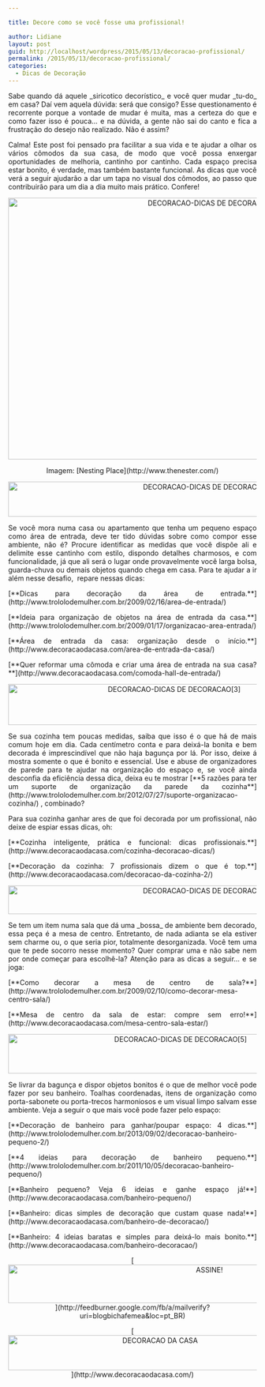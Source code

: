 ```yaml
---

title: Decore como se você fosse uma profissional!

author: Lidiane
layout: post
guid: http://localhost/wordpress/2015/05/13/decoracao-profissional/
permalink: /2015/05/13/decoracao-profissional/
categories:
  - Dicas de Decoração
---
```

<p align="justify">
  Sabe quando dá aquele _siricotico decorístico_ e você quer mudar _tu-do_ em casa? Daí vem aquela dúvida: será que consigo? Esse questionamento é recorrente porque a vontade de mudar é muita, mas a certeza do que e como fazer isso é pouca… e na dúvida, a gente não sai do canto e fica a frustração do desejo não realizado. Não é assim?
</p>

<p align="justify">
  Calma! Este post foi pensado pra facilitar a sua vida e te ajudar a olhar os vários cômodos da sua casa, de modo que você possa enxergar oportunidades de melhoria, cantinho por cantinho. Cada espaço precisa estar bonito, é verdade, mas também bastante funcional. As dicas que você verá a seguir ajudarão a dar um tapa no visual dos cômodos, ao passo que contribuirão para um dia a dia muito mais prático. Confere!
</p>

<p align="center">
  <a href="http://www.trololodemulher.com.br/blog/wp-content/uploads/2015/05/DECORACAO-DICAS-DE-DECORACAO.jpg"><img class="alignnone size-full wp-image-10911" src="http://www.trololodemulher.com.br/blog/wp-content/uploads/2015/05/DECORACAO-DICAS-DE-DECORACAO.jpg" alt="DECORACAO-DICAS DE DECORACAO" width="800" height="530" /></a>
</p>

<p align="center">
  Imagem: [Nesting Place](http://www.thenester.com/) 
</p>

<p align="center">
  <a href="http://www.trololodemulher.com.br/blog/wp-content/uploads/2015/05/DECORACAO-DICAS-DE-DECORACAO2.jpg"><img class="alignnone size-full wp-image-10912" src="http://www.trololodemulher.com.br/blog/wp-content/uploads/2015/05/DECORACAO-DICAS-DE-DECORACAO2.jpg" alt="DECORACAO-DICAS DE DECORACAO[2]" width="800" height="71" /></a>
</p>

<p style="text-align: justify;" align="center">
  Se você mora numa casa ou apartamento que tenha um pequeno espaço como área de entrada, deve ter tido dúvidas sobre como compor esse ambiente, não é? Procure identificar as medidas que você dispõe ali e delimite esse cantinho com estilo, dispondo detalhes charmosos, e com funcionalidade, já que ali será o lugar onde provavelmente você larga bolsa, guarda-chuva ou demais objetos quando chega em casa. Para te ajudar a ir além nesse desafio,  repare nessas dicas:
</p>

<p align="justify">
  [**Dicas para decoração da área de entrada.**](http://www.trololodemulher.com.br/2009/02/16/area-de-entrada/) 
</p>

<p align="justify">
  [**Ideia para organização de objetos na área de entrada da casa.**](http://www.trololodemulher.com.br/2009/01/17/organizacao-area-entrada/) 
</p>

<p align="justify">
  [**Área de entrada da casa: organização desde o início.**](http://www.decoracaodacasa.com/area-de-entrada-da-casa/) 
</p>

<p align="justify">
  [**Quer reformar uma cômoda e criar uma área de entrada na sua casa?**](http://www.decoracaodacasa.com/comoda-hall-de-entrada/) 
</p>

<p align="center">
  <a href="http://www.trololodemulher.com.br/blog/wp-content/uploads/2015/05/DECORACAO-DICAS-DE-DECORACAO3.png"><img class="alignnone size-full wp-image-10913" src="http://www.trololodemulher.com.br/blog/wp-content/uploads/2015/05/DECORACAO-DICAS-DE-DECORACAO3.png" alt="DECORACAO-DICAS DE DECORACAO[3]" width="657" height="83" /></a>
</p>

<p align="justify">
  Se sua cozinha tem poucas medidas, saiba que isso é o que há de mais comum hoje em dia. Cada centímetro conta e para deixá-la bonita e bem decorada é imprescindível que não haja bagunça por lá. Por isso, deixe á mostra somente o que é bonito e essencial. Use e abuse de organizadores de parede para te ajudar na organização do espaço e, se você ainda desconfia da eficiência dessa dica, deixa eu te mostrar [**5 razões para ter um suporte de organização da parede da cozinha**](http://www.trololodemulher.com.br/2012/07/27/suporte-organizacao-cozinha/) , combinado?
</p>

<p align="justify">
  Para sua cozinha ganhar ares de que foi decorada por um profissional, não deixe de espiar essas dicas, oh:
</p>

<p align="justify">
  [**Cozinha inteligente, prática e funcional: dicas profissionais.**](http://www.decoracaodacasa.com/cozinha-decoracao-dicas/) 
</p>

<p align="justify">
  [**Decoração da cozinha: 7 profissionais dizem o que é top.**](http://www.decoracaodacasa.com/decoracao-da-cozinha-2/) 
</p>

<p align="center">
  <a href="http://www.trololodemulher.com.br/blog/wp-content/uploads/2015/05/DECORACAO-DICAS-DE-DECORACAO4.jpg"><img class="alignnone size-full wp-image-10914" src="http://www.trololodemulher.com.br/blog/wp-content/uploads/2015/05/DECORACAO-DICAS-DE-DECORACAO4.jpg" alt="DECORACAO-DICAS DE DECORACAO[4]" width="800" height="58" /></a>
</p>

<p align="justify">
  Se tem um item numa sala que dá uma _bossa_ de ambiente bem decorado, essa peça é a mesa de centro. Entretanto, de nada adianta se ela estiver sem charme ou, o que seria pior, totalmente desorganizada. Você tem uma que te pede socorro nesse momento? Quer comprar uma e não sabe nem por onde começar para escolhê-la? Atenção para as dicas a seguir… e se joga:
</p>

<p align="justify">
  [**Como decorar a mesa de centro de sala?**](http://www.trololodemulher.com.br/2009/02/10/como-decorar-mesa-centro-sala/) 
</p>

<p align="justify">
  [**Mesa de centro da sala de estar: compre sem erro!**](http://www.decoracaodacasa.com/mesa-centro-sala-estar/) 
</p>

<p align="center">
  <a href="http://www.trololodemulher.com.br/blog/wp-content/uploads/2015/05/DECORACAO-DICAS-DE-DECORACAO5.png"><img class="alignnone size-full wp-image-10915" src="http://www.trololodemulher.com.br/blog/wp-content/uploads/2015/05/DECORACAO-DICAS-DE-DECORACAO5.png" alt="DECORACAO-DICAS DE DECORACAO[5]" width="683" height="80" /></a>
</p>

<p align="justify">
  Se livrar da bagunça e dispor objetos bonitos é o que de melhor você pode fazer por seu banheiro. Toalhas coordenadas, itens de organização como porta-sabonete ou porta-trecos harmoniosos e um visual limpo salvam esse ambiente. Veja a seguir o que mais você pode fazer pelo espaço:
</p>

<p align="justify">
  [**Decoração de banheiro para ganhar/poupar espaço: 4 dicas.**](http://www.trololodemulher.com.br/2013/09/02/decoracao-banheiro-pequeno-2/) 
</p>

<p align="justify">
  [**4 ideias para decoração de banheiro pequeno.**](http://www.trololodemulher.com.br/2011/10/05/decoracao-banheiro-pequeno/) 
</p>

<p align="justify">
  [**Banheiro pequeno? Veja 6 ideias e ganhe espaço já!**](http://www.decoracaodacasa.com/banheiro-pequeno/) 
</p>

<p align="justify">
  [**Banheiro: dicas simples de decoração que custam quase nada!**](http://www.decoracaodacasa.com/banheiro-de-decoracao/) 
</p>

<p align="justify">
  [**Banheiro: 4 ideias baratas e simples para deixá-lo mais bonito.**](http://www.decoracaodacasa.com/banheiro-decoracao/) 
</p>

<p align="center">
  [<img class="alignnone size-full wp-image-10439" src="http://www.trololodemulher.com.br/blog/wp-content/uploads/2014/09/ASSINE.png" alt="ASSINE!" width="800" height="78" />](http://feedburner.google.com/fb/a/mailverify?uri=blogbichafemea&loc=pt_BR) 
</p>

<p align="center">
  [<img class="alignnone size-full wp-image-10262" src="http://www.trololodemulher.com.br/blog/wp-content/uploads/2014/07/DECORACAO-DA-CASA.png" alt="DECORACAO DA CASA" width="600" height="71" />](http://www.decoracaodacasa.com/) 
</p>

<p align="justify">